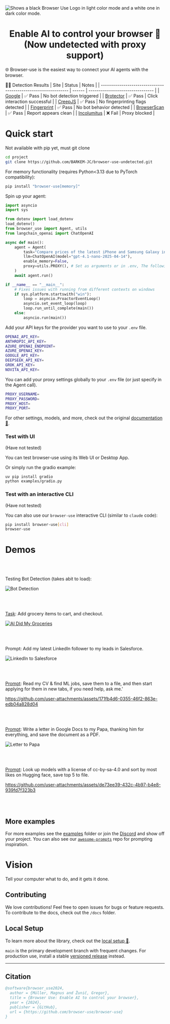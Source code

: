 <picture>
  <source media="(prefers-color-scheme: dark)" srcset="./static/browser-use-dark.png">
  <source media="(prefers-color-scheme: light)" srcset="./static/browser-use.png">
  <img alt="Shows a black Browser Use Logo in light color mode and a white one in dark color mode." src="./static/browser-use.png"  width="full">
</picture>

<h1 align="center">Enable AI to control your browser 🤖 (Now undetected with proxy support)</h1>

🌐 Browser-use is the easiest way to connect your AI agents with the browser.

🕵️‍♂️ Detection Results
| Site                                                           | Status | Notes                            |
| -------------------------------------------------------------- | ------ | -------------------------------- |
| [Google](https://www.google.com)                               | ✅ Pass | No bot detection triggered       |
| [Brotector](https://kaliiiiiiiiii.github.io/brotector/)        | ✅ Pass | Click interaction successful     |
| [CreepJS](https://abrahamjuliot.github.io/creepjs)             | ✅ Pass | No fingerprinting flags detected |
| [Fingerprint](https://fingerprint.com/products/bot-detection/) | ✅ Pass | No bot behavior detected         |
| [BrowserScan](https://www.browserscan.net/)                    | ✅ Pass | Report appears clean             |
| [Incolumitus](https://bot.incolumitas.com/)                    | ❌ Fail | Proxy blocked                    |

# Quick start

Not available with pip yet, must git clone
```bash
cd project
git clone https://github.com/BARKEM-JC/browser-use-undetected.git
```

For memory functionality (requires Python<3.13 due to PyTorch compatibility):  

```bash
pip install "browser-use[memory]"
```

Spin up your agent:

```python
import asyncio
import sys

from dotenv import load_dotenv
load_dotenv()
from browser_use import Agent, utils
from langchain_openai import ChatOpenAI

async def main():
    agent = Agent(
        task="Compare prices of the latest iPhone and Samsung Galaxy in Australia",
        llm=ChatOpenAI(model="gpt-4.1-nano-2025-04-14"),
        enable_memory=False,
        proxy=utils.PROXY(), # Set as arguments or in .env, The following arguments only work with oxylabs currently: country_code='au', city='brisbane', session_time=10 
    )
    await agent.run()

if __name__ == "__main__":
	# Fixes issues with running from different contexts on windows
    if sys.platform.startswith("win"):
        loop = asyncio.ProactorEventLoop()
        asyncio.set_event_loop(loop)
        loop.run_until_complete(main())
    else:
        asyncio.run(main())
```

Add your API keys for the provider you want to use to your `.env` file.

```bash
OPENAI_API_KEY=
ANTHROPIC_API_KEY=
AZURE_OPENAI_ENDPOINT=
AZURE_OPENAI_KEY=
GOOGLE_API_KEY=
DEEPSEEK_API_KEY=
GROK_API_KEY=
NOVITA_API_KEY=
```

You can add your proxy settings globally to your `.env` file (or just specify in the Agent call).
```bash
PROXY_USERNAME=
PROXY_PASSWORD=
PROXY_HOST=
PROXY_PORT=
```

For other settings, models, and more, check out the original [documentation 📕](https://docs.browser-use.com).


### Test with UI
(Have not tested)

You can test browser-use using its Web UI or Desktop App.

Or simply run the gradio example:
``` bash
uv pip install gradio
python examples/gradio.py
```

### Test with an interactive CLI
(Have not tested)

You can also use our `browser-use` interactive CLI (similar to `claude` code):
```bash
pip install browser-use[cli]
browser-use
```

# Demos

<br/><br/>

Testing Bot Detection (takes abit to load):

![Bot Detection](https://github.com/BARKEM-JC/browser-use-undetected/raw/main/static/BotDetection.gif)

<br/><br/>

[Task](https://github.com/browser-use/browser-use/blob/main/examples/use-cases/shopping.py): Add grocery items to cart, and checkout.

[![AI Did My Groceries](https://github.com/user-attachments/assets/a0ffd23d-9a11-4368-8893-b092703abc14)](https://www.youtube.com/watch?v=L2Ya9PYNns8)

<br/><br/>

Prompt: Add my latest LinkedIn follower to my leads in Salesforce.

![LinkedIn to Salesforce](https://github.com/user-attachments/assets/50d6e691-b66b-4077-a46c-49e9d4707e07)

<br/><br/>

[Prompt](https://github.com/browser-use/browser-use/blob/main/examples/use-cases/find_and_apply_to_jobs.py): Read my CV & find ML jobs, save them to a file, and then start applying for them in new tabs, if you need help, ask me.'

https://github.com/user-attachments/assets/171fb4d6-0355-46f2-863e-edb04a828d04

<br/><br/>

[Prompt](https://github.com/browser-use/browser-use/blob/main/examples/browser/real_browser.py): Write a letter in Google Docs to my Papa, thanking him for everything, and save the document as a PDF.

![Letter to Papa](https://github.com/user-attachments/assets/242ade3e-15bc-41c2-988f-cbc5415a66aa)

<br/><br/>

[Prompt](https://github.com/browser-use/browser-use/blob/main/examples/custom-functions/save_to_file_hugging_face.py): Look up models with a license of cc-by-sa-4.0 and sort by most likes on Hugging face, save top 5 to file.

https://github.com/user-attachments/assets/de73ee39-432c-4b97-b4e8-939fd7f323b3

<br/><br/>

## More examples

For more examples see the [examples](examples) folder or join the [Discord](https://link.browser-use.com/discord) and show off your project. You can also see our [`awesome-prompts`](https://github.com/browser-use/awesome-prompts) repo for prompting inspiration.

# Vision

Tell your computer what to do, and it gets it done.

## Contributing

We love contributions! Feel free to open issues for bugs or feature requests. To contribute to the docs, check out the `/docs` folder.

## Local Setup

To learn more about the library, check out the [local setup 📕](https://docs.browser-use.com/development/local-setup).


`main` is the primary development branch with frequent changes. For production use, install a stable [versioned release](https://github.com/browser-use/browser-use/releases) instead.

---

## Citation

```bibtex
@software{browser_use2024,
  author = {Müller, Magnus and Žunič, Gregor},
  title = {Browser Use: Enable AI to control your browser},
  year = {2024},
  publisher = {GitHub},
  url = {https://github.com/browser-use/browser-use}
}
```
 </div>
